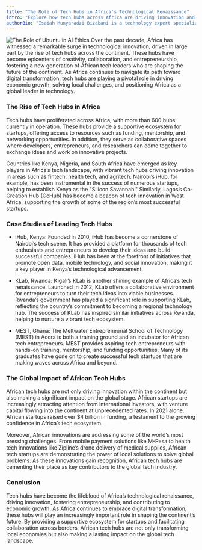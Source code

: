 ```yaml
---
title: "The Role of Tech Hubs in Africa’s Technological Renaissance"
intro: "Explore how tech hubs across Africa are driving innovation and positioning the continent as a leader in the global technology landscape."
authorBio: "Isaiah Munyaradzi Bizabani is a technology expert specializing in Generative AI, DevOps, and Cloud Computing. He is the visionary behind the Chisuma Technology Centre, aiming to bridge the digital divide in Zimbabwe."
---
```

![The Role of Ubuntu in AI Ethics](/images/tech-hubs-in-frica.jpg "Technology Innovation in Africa")
Over the past decade, Africa has witnessed a remarkable surge in technological innovation, driven in large part by the rise of tech hubs across the continent. These hubs have become epicenters of creativity, collaboration, and entrepreneurship, fostering a new generation of African tech leaders who are shaping the future of the continent. As Africa continues to navigate its path toward digital transformation, tech hubs are playing a pivotal role in driving economic growth, solving local challenges, and positioning Africa as a global leader in technology.

### The Rise of Tech Hubs in Africa

Tech hubs have proliferated across Africa, with more than 600 hubs currently in operation. These hubs provide a supportive ecosystem for startups, offering access to resources such as funding, mentorship, and networking opportunities. In addition, they serve as collaborative spaces where developers, entrepreneurs, and researchers can come together to exchange ideas and work on innovative projects.

Countries like Kenya, Nigeria, and South Africa have emerged as key players in Africa’s tech landscape, with vibrant tech hubs driving innovation in areas such as fintech, health tech, and agritech. Nairobi’s iHub, for example, has been instrumental in the success of numerous startups, helping to establish Kenya as the "Silicon Savannah." Similarly, Lagos’s Co-Creation Hub (CcHub) has become a beacon of tech innovation in West Africa, supporting the growth of some of the region’s most successful startups.

### Case Studies of Leading Tech Hubs

* iHub, Kenya: Founded in 2010, iHub has become a cornerstone of Nairobi’s tech scene. It has provided a platform for thousands of tech enthusiasts and entrepreneurs to develop their ideas and build successful companies. iHub has been at the forefront of initiatives that promote open data, mobile technology, and social innovation, making it a key player in Kenya’s technological advancement.

* KLab, Rwanda: Kigali’s KLab is another shining example of Africa’s tech renaissance. Launched in 2012, KLab offers a collaborative environment for entrepreneurs to turn their tech ideas into viable businesses. Rwanda’s government has played a significant role in supporting KLab, reflecting the country’s commitment to becoming a regional technology hub. The success of KLab has inspired similar initiatives across Rwanda, helping to nurture a vibrant tech ecosystem.

* MEST, Ghana: The Meltwater Entrepreneurial School of Technology (MEST) in Accra is both a training ground and an incubator for African tech entrepreneurs. MEST provides aspiring tech entrepreneurs with hands-on training, mentorship, and funding opportunities. Many of its graduates have gone on to create successful tech startups that are making waves across Africa and beyond.

### The Global Impact of African Tech Hubs

African tech hubs are not only driving innovation within the continent but also making a significant impact on the global stage. African startups are increasingly attracting attention from international investors, with venture capital flowing into the continent at unprecedented rates. In 2021 alone, African startups raised over $4 billion in funding, a testament to the growing confidence in Africa’s tech ecosystem.

Moreover, African innovations are addressing some of the world’s most pressing challenges. From mobile payment solutions like M-Pesa to health tech innovations like Zipline’s drone delivery of medical supplies, African tech startups are demonstrating the power of local solutions to solve global problems. As these innovations gain recognition, African tech hubs are cementing their place as key contributors to the global tech industry.

### Conclusion

Tech hubs have become the lifeblood of Africa’s technological renaissance, driving innovation, fostering entrepreneurship, and contributing to economic growth. As Africa continues to embrace digital transformation, these hubs will play an increasingly important role in shaping the continent’s future. By providing a supportive ecosystem for startups and facilitating collaboration across borders, African tech hubs are not only transforming local economies but also making a lasting impact on the global tech landscape.